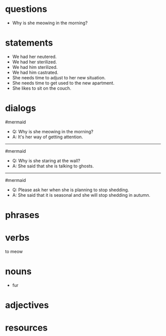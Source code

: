 # questions
- Why is she meowing in the morning?

# statements
- We had her neutered.
- We had her sterilized.
- We had him sterilized.
- We had him castrated.
- She needs time to adjust to her new situation.
- She needs time to get used to the new apartment.
- She likes to sit on the couch.


# dialogs
#mermaid 
- Q:   Why is she meowing in the morning?
- A: It's her way of getting attention.

---
#mermaid 
- Q:   Why is she staring at the wall?
- A:  She said that she is talking to ghosts.

---
#mermaid
- Q:   Please ask her when she is planning to stop shedding.
- A:  She said that it is seasonal and she will stop shedding in autumn.



# phrases

# verbs
to meow

# nouns
- fur

# adjectives

# resources
